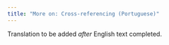 ```yaml
---
title: "More on: Cross-referencing (Portuguese)"
---
```

Translation to be added _after_ English text completed.
